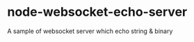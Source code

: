 node-websocket-echo-server
==========================

A sample of websocket server which echo string &amp; binary